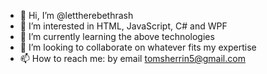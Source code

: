 - 👋 Hi, I’m @lettherebethrash
- 👀 I’m interested in HTML, JavaScript, C# and WPF
- 🌱 I’m currently learning the above technologies
- 💞️ I’m looking to collaborate on whatever fits my expertise
- 📫 How to reach me: by email tomsherrin5@gmail.com

<!---
lettherebethrash/lettherebethrash is a ✨ special ✨ repository because its `README.md` (this file) appears on your GitHub profile.
You can click the Preview link to take a look at your changes.
--->
